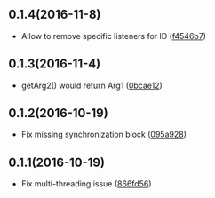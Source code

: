 ## 0.1.4(2016-11-8)

- Allow to remove specific listeners for ID ([f4546b7](https://github.com/inloop/LocalMessageManager/commit/f4546b7018db5eb80142f34a29b48fceb0082c09))
## 0.1.3(2016-11-4)

- getArg2() would return Arg1 ([0bcae12](https://github.com/inloop/LocalMessageManager/commit/0bcae128e3c2d5ca333ccedabda7a6d3c3522698))

## 0.1.2(2016-10-19)

- Fix missing synchronization block ([095a928](https://github.com/inloop/LocalMessageManager/commit/095a928cd92a2c9a88cc1eb48f881da167f6e977))

## 0.1.1(2016-10-19)

- Fix multi-threading issue ([866fd56](https://github.com/inloop/LocalMessageManager/commit/866fd56252f87f362cd9dacbe5a47699e47bd6a1))
